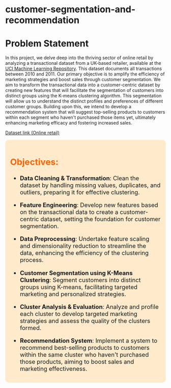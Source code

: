 # customer-segmentation-and-recommendation

# **Problem Statement**
In this project, we delve deep into the thriving sector of online retail by analyzing a transactional dataset from a UK-based retailer, available at the [UCI Machine Learning Repository](https://archive.ics.uci.edu/dataset/352/online+retail). This dataset documents all transactions between 2010 and 2011. Our primary objective is to amplify the efficiency of marketing strategies and boost sales through customer segmentation. We aim to transform the transactional data into a customer-centric dataset by creating new features that will facilitate the segmentation of customers into distinct groups using the K-means clustering algorithm. This segmentation will allow us to understand the distinct profiles and preferences of different customer groups. Building upon this, we intend to develop a recommendation system that will suggest top-selling products to customers within each segment who haven't purchased those items yet, ultimately enhancing marketing efficacy and fostering increased sales.

[Dataset link (Online retail)](https://docs.google.com/spreadsheets/d/18Kk4XAjivdxbFGb1NsK_mCBwBArCX0s_/edit?usp=sharing&ouid=101436785911328137121&rtpof=true&sd=true)


<div style="border-radius:10px; padding: 15px; background-color: #ffeacc; font-size:130%; text-align:left">

<h2 align="left"><font color=#ff6200>Objectives:</font></h2>


- **Data Cleaning & Transformation**: Clean the dataset by handling missing values, duplicates, and outliers, preparing it for effective clustering.

    
- **Feature Engineering**: Develop new features based on the transactional data to create a customer-centric dataset, setting the foundation for customer segmentation.

    
- **Data Preprocessing**: Undertake feature scaling and dimensionality reduction to streamline the data, enhancing the efficiency of the clustering process.

    
- **Customer Segmentation using K-Means Clustering**: Segment customers into distinct groups using K-means, facilitating targeted marketing and personalized strategies.

    
- **Cluster Analysis & Evaluation**: Analyze and profile each cluster to develop targeted marketing strategies and assess the quality of the clusters formed.

    
- **Recommendation System**: Implement a system to recommend best-selling products to customers within the same cluster who haven't purchased those products, aiming to boost sales and marketing effectiveness.
